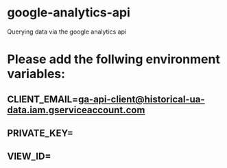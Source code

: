# google-analytics-api
Querying data via the google analytics api

# Please add the follwing environment variables:
## CLIENT_EMAIL=ga-api-client@historical-ua-data.iam.gserviceaccount.com
## PRIVATE_KEY=<enter your api key here>
## VIEW_ID=<enter your view ID here>
